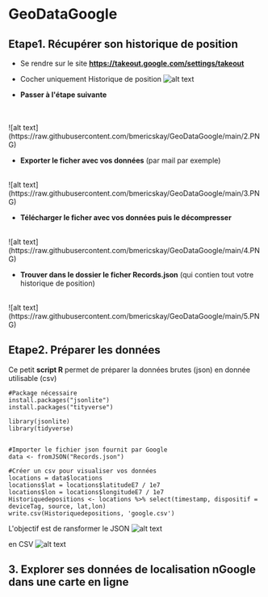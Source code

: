 # GeoDataGoogle

## Etape1. Récupérer son historique de position

* Se rendre sur le site **https://takeout.google.com/settings/takeout**

* Cocher uniquement Historique de position
![alt text](https://raw.githubusercontent.com/bmericskay/GeoDataGoogle/main/1.PNG)

* **Passer à l'étape suivante**
 <br/> 
 <br/>
![alt text](https://raw.githubusercontent.com/bmericskay/GeoDataGoogle/main/2.PNG)

* **Exporter le ficher avec vos données** (par mail par exemple)
 <br/>
![alt text](https://raw.githubusercontent.com/bmericskay/GeoDataGoogle/main/3.PNG)


* **Télécharger le  ficher avec vos données puis le décompresser**
 <br/>
![alt text](https://raw.githubusercontent.com/bmericskay/GeoDataGoogle/main/4.PNG)


* **Trouver dans le dossier le ficher Records.json** (qui contien tout votre historique de position)
 <br/>
![alt text](https://raw.githubusercontent.com/bmericskay/GeoDataGoogle/main/5.PNG)


## Etape2. Préparer les données

Ce petit **script R** permet de préparer la données brutes (json) en donnée utilisable (csv)

```{r}
#Package nécessaire
install.packages("jsonlite")
install.packages("tityverse")

library(jsonlite)
library(tidyverse)


#Importer le fichier json fournit par Google
data <- fromJSON("Records.json")

#Créer un csv pour visualiser vos données
locations = data$locations
locations$lat = locations$latitudeE7 / 1e7
locations$lon = locations$longitudeE7 / 1e7
Historiquedepositions <- locations %>% select(timestamp, dispositif = deviceTag, source, lat,lon)
write.csv(Historiquedepositions, 'google.csv')
```
L'objectif est de ransformer le JSON
![alt text](https://raw.githubusercontent.com/bmericskay/GeoDataGoogle/main/JSON.PNG)

en CSV
![alt text](https://raw.githubusercontent.com/bmericskay/GeoDataGoogle/main/Dataframe.PNG)

## 3. Explorer ses données de localisation nGoogle dans une carte en ligne
